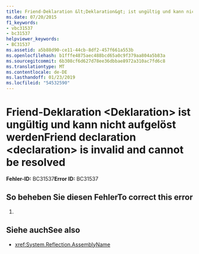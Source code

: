 ```yaml
---
title: Friend-Deklaration &lt;Deklaration&gt; ist ungültig und kann nicht aufgelöst werden
ms.date: 07/20/2015
f1_keywords:
- vbc31537
- bc31537
helpviewer_keywords:
- BC31537
ms.assetid: a5b88d90-ce11-44cb-8df2-457f661a553b
ms.openlocfilehash: b1fffe4875aec488bcd65a0c9f379aa804a5b83a
ms.sourcegitcommit: 6b308cf6d627d78ee36dbbae8972a310ac7fd6c8
ms.translationtype: MT
ms.contentlocale: de-DE
ms.lasthandoff: 01/23/2019
ms.locfileid: "54532590"
---
```

# <a name="friend-declaration-ltdeclarationgt-is-invalid-and-cannot-be-resolved"></a><span data-ttu-id="f8992-102">Friend-Deklaration &lt;Deklaration&gt; ist ungültig und kann nicht aufgelöst werden</span><span class="sxs-lookup"><span data-stu-id="f8992-102">Friend declaration &lt;declaration&gt; is invalid and cannot be resolved</span></span>
<span data-ttu-id="f8992-103">**Fehler-ID:** BC31537</span><span class="sxs-lookup"><span data-stu-id="f8992-103">**Error ID:** BC31537</span></span>  
  
## <a name="to-correct-this-error"></a><span data-ttu-id="f8992-104">So beheben Sie diesen Fehler</span><span class="sxs-lookup"><span data-stu-id="f8992-104">To correct this error</span></span>  
  
1.  
  
## <a name="see-also"></a><span data-ttu-id="f8992-105">Siehe auch</span><span class="sxs-lookup"><span data-stu-id="f8992-105">See also</span></span>
- <xref:System.Reflection.AssemblyName>

